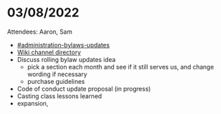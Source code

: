 # 03/08/2022

Attendees: Aaron, Sam

* [#administration-bylaws-updates](https://rclpeoria.slack.com/archives/C034R05BNRG)
* [Wiki channel directory](https://wiki.rivercitylabs.space/members/active-channel-directory)
* Discuss rolling bylaw updates idea
  * pick a section each month and see if it still serves us, and change wording if necessary
  * purchase guidelines
* Code of conduct update proposal (in progress)
* Casting class lessons learned
* expansion,

